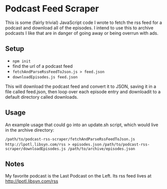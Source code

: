 # Podcast Feed Scraper

This is some (fairly trivial) JavaScript code I wrote to fetch the
rss feed for a podcast and download all of the episodes. I intend to
use this to archive podcasts I like that are in danger of going away
or being overrun with ads.

## Setup

   * `npm init`
   * find the url of a podcast feed
   * `fetchAndParseRssFeedToJson.js > feed.json`
   * `downloadEpisodes.js feed.json`
 
This will download the podcast feed and convert it to JSON, saving it in a file called feed.json, then loop over each episode entry and downloadit to a default directory called downloads.

## Usage

An example usage that could go into an update.sh script, which would live in the archive directory:

`/path/to/podcast-rss-scraper/fetchAndParseRssFeedToJson.js http://lpotl.libsyn.com/rss > episodes.json`
`/path/to/podcast-rss-scraper/downloadEpisodes.js /path/to/archive/episodes.json`

## Notes

My favorite podcast is the Last Podcast on the Left. Its rss feed lives
at http://lpotl.libsyn.com/rss


 
